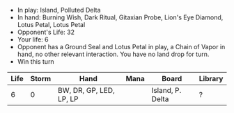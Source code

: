 - In play: Island, Polluted Delta
- In hand: Burning Wish, Dark Ritual, Gitaxian Probe, Lion's Eye Diamond, Lotus
  Petal, Lotus Petal
- Opponent's Life: 32
- Your life: 6
- Opponent has a Ground Seal and Lotus Petal in play, a Chain of Vapor in hand,
  no other relevant interaction. You have no land drop for turn.
- Win this turn

| Life | Storm | Hand                    | Mana | Board            | Library |
|------|-------|-------------------------|------|------------------|---------|
| 6    | 0     | BW, DR, GP, LED, LP, LP |      | Island, P. Delta | ?       |
